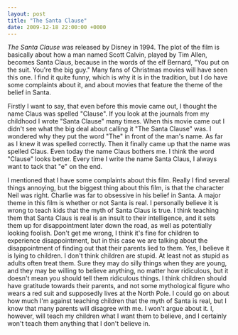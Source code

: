 ```yaml
---
layout: post
title: "The Santa Clause"
date: 2009-12-18 22:00:00 +0000
---
```

<i>The Santa Clause</i> was released by Disney in 1994. The plot of the film is basically about how a man named Scott Calvin, played by Tim Allen, becomes Santa Claus, because in the words of the elf Bernard, "You put on the suit. You're the big guy." Many fans of Christmas movies will have seen this one. I find it quite funny, which is why it is in the tradition, but I do have some complaints about it, and about movies that feature the theme of the belief in Santa.

Firstly I want to say, that even before this movie came out, I thought the name Claus was spelled "Clause". If you look at the journals from my childhood I wrote "Santa Clause" many times. When this movie came out I didn't see what the big deal about calling it "The Santa Clause" was. I wondered why they put the word "The" in front of the man's name. As far as I knew it was spelled correctly. Then it finally came up that the name was spelled Claus. Even today the name Claus bothers me. I think the word "Clause" looks better. Every time I write the name Santa Claus, I always want to tack that "e" on the end.

I mentioned that I have some complaints about this film. Really I find several things annoying, but the biggest thing about this film, is that the character Neil was right. Charlie was far to obsessive in his belief in Santa. A major theme in this film is whether or not Santa is real. I personally believe it is wrong to teach kids that the myth of Santa Claus is true. I think teaching them that Santa Claus is real is an insult to their intelligence, and it sets them up for disappointment later down the road, as well as potentially looking foolish. Don't get me wrong, I think it's fine for children to experience disappointment, but in this case we are talking about the disappointment of finding out that their parents lied to them. Yes, I believe it is lying to children. I don't think children are stupid. At least not as stupid as adults often treat them. Sure they may do silly things when they are young, and they may be willing to believe anything, no matter how ridiculous, but it doesn't mean you should tell them ridiculous things. I think children should have gratitude towards their parents, and not some mythological figure who wears a red suit and supposedly lives at the North Pole. I could go on about how much I'm against teaching children that the myth of Santa is real, but I know that many parents will disagree with me. I won't argue about it. I, however, will teach my children what I want them to believe, and I certainly won't teach them anything that I don't believe in.
